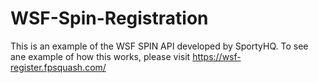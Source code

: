 # WSF-Spin-Registration

This is an example of the WSF SPIN API developed by SportyHQ. To see ane example of how this works, please visit https://wsf-register.fpsquash.com/
